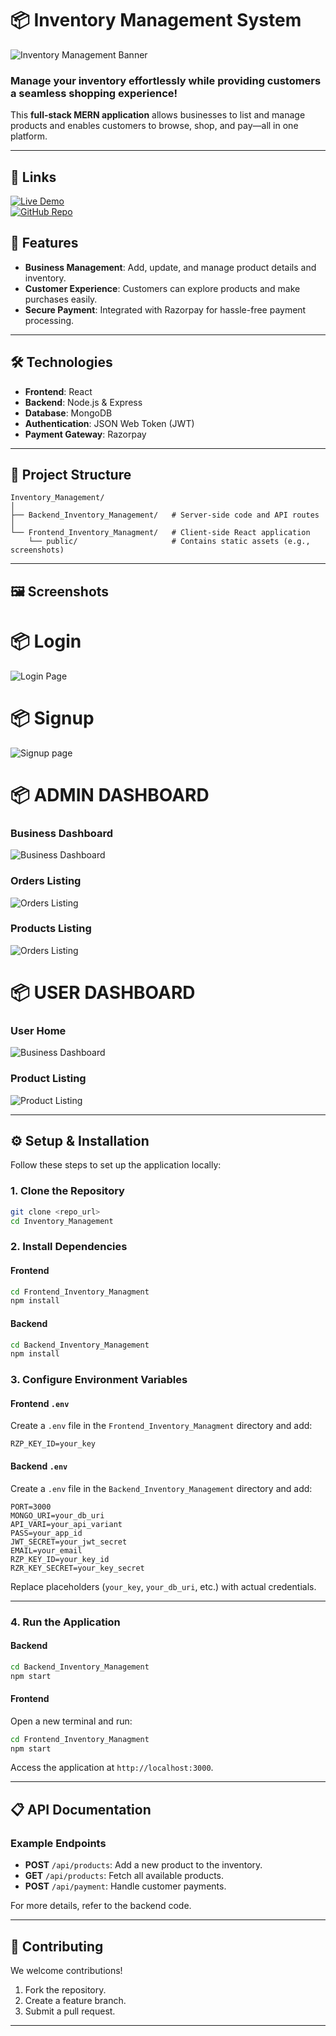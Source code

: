 
# 📦 Inventory Management System  

![Inventory Management Banner](Frontend_Inventory_Managment/public/banner.png)

### **Manage your inventory effortlessly while providing customers a seamless shopping experience!**  

This **full-stack MERN application** allows businesses to list and manage products and enables customers to browse, shop, and pay—all in one platform.  

---
## 🚀 Links

[![Live Demo](https://img.shields.io/badge/Live%20Demo-InventoryManagement-green?style=for-the-badge)](https://inventory-managment-pro.vercel.app/)  
[![GitHub Repo](https://img.shields.io/badge/Source%20Code-InventoryManagement-black?style=for-the-badge)](https://github.com/singhkrishna01/Inventory_Management/)

## 🚀 Features  

- **Business Management**: Add, update, and manage product details and inventory.  
- **Customer Experience**: Customers can explore products and make purchases easily.  
- **Secure Payment**: Integrated with Razorpay for hassle-free payment processing.  

---

## 🛠️ Technologies  

- **Frontend**: React  
- **Backend**: Node.js & Express  
- **Database**: MongoDB  
- **Authentication**: JSON Web Token (JWT)  
- **Payment Gateway**: Razorpay  

---

## 📂 Project Structure  

```
Inventory_Management/
│
├── Backend_Inventory_Management/   # Server-side code and API routes
│
└── Frontend_Inventory_Managment/   # Client-side React application
    └── public/                     # Contains static assets (e.g., screenshots)
```

---

## 🖼️ Screenshots 

# 📦 Login    
![Login Page](Frontend_Inventory_Managment/public/login.png)

# 📦 Signup  
![Signup page](Frontend_Inventory_Managment/public/signup.png)


# 📦 ADMIN DASHBOARD  

### Business Dashboard  
![Business Dashboard](Frontend_Inventory_Managment/public/admin.png)

### Orders Listing  
![Orders Listing](Frontend_Inventory_Managment/public/allorders-admin.png)

### Products Listing  
![Orders Listing](Frontend_Inventory_Managment/public/productlist-admin.png)




# 📦 USER DASHBOARD  

### User Home  
![Business Dashboard](Frontend_Inventory_Managment/public/home-userportal.png)

### Product Listing  
![Product Listing](Frontend_Inventory_Managment/public/product-user.png)

---

## ⚙️ Setup & Installation  

Follow these steps to set up the application locally:

### 1. Clone the Repository  

```bash
git clone <repo_url>
cd Inventory_Management
```

### 2. Install Dependencies  

#### Frontend  

```bash
cd Frontend_Inventory_Managment
npm install
```

#### Backend  

```bash
cd Backend_Inventory_Management
npm install
```

### 3. Configure Environment Variables  

#### Frontend `.env`  

Create a `.env` file in the `Frontend_Inventory_Managment` directory and add:  

```env
RZP_KEY_ID=your_key
```

#### Backend `.env`  

Create a `.env` file in the `Backend_Inventory_Management` directory and add:  

```env
PORT=3000
MONGO_URI=your_db_uri
API_VARI=your_api_variant
PASS=your_app_id
JWT_SECRET=your_jwt_secret
EMAIL=your_email
RZP_KEY_ID=your_key_id
RZR_KEY_SECRET=your_key_secret
```

Replace placeholders (`your_key`, `your_db_uri`, etc.) with actual credentials.  

---

### 4. Run the Application  

#### Backend  

```bash
cd Backend_Inventory_Management
npm start
```

#### Frontend  

Open a new terminal and run:  

```bash
cd Frontend_Inventory_Managment
npm start
```

Access the application at `http://localhost:3000`.  

---

## 📋 API Documentation  

### Example Endpoints  

- **POST** `/api/products`: Add a new product to the inventory.  
- **GET** `/api/products`: Fetch all available products.  
- **POST** `/api/payment`: Handle customer payments.  

For more details, refer to the backend code.  

---

## 🤝 Contributing  

We welcome contributions!  

1. Fork the repository.  
2. Create a feature branch.  
3. Submit a pull request.  

---